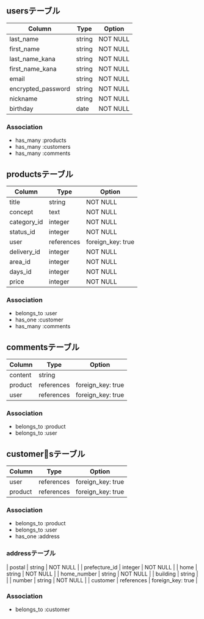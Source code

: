 ## usersテーブル

| Column             | Type   | Option   |
| ------------------ | ------ | -------- |
| last_name          | string | NOT NULL |
| first_name         | string | NOT NULL |
| last_name_kana     | string | NOT NULL |
| first_name_kana    | string | NOT NULL |
| email              | string | NOT NULL |
| encrypted_password | string | NOT NULL |
| nickname           | string | NOT NULL |
| birthday           | date   | NOT NULL |

### Association
 - has_many :products
 - has_many :customers
 - has_many :comments

 ## productsテーブル

| Column      | Type       | Option            |
| ----------- | ---------- | ----------------- |
| title       | string     | NOT NULL          |
| concept     | text       | NOT NULL          |
| category_id | integer    | NOT NULL          |
| status_id   | integer    | NOT NULL          |
| user        | references | foreign_key: true |
| delivery_id | integer    | NOT NULL          |
| area_id     | integer    | NOT NULL          |
| days_id     | integer    | NOT NULL          |
| price       | integer    | NOT NULL          |

### Association
 - belongs_to :user
 - has_one :customer
 - has_many :comments

## commentsテーブル
| Column   | Type       | Option            |
| -------- | ---------- | ----------------- |
| content  | string     |                   |
| product  | references | foreign_key: true |
| user     | references | foreign_key: true |

### Association
 - belongs_to :product
 - belongs_to :user

## customersテーブル

| Column        | Type       | Option            |
| ------------- | ---------- | ----------------- |
| user          | references | foreign_key: true |
| product       | references | foreign_key: true |

### Association
 - belongs_to :product
 - belongs_to :user
 - has_one :address

### addressテーブル
| postal        | string     | NOT NULL          |
| prefecture_id | integer    | NOT NULL          |
| home          | string     | NOT NULL          |
| home_number   | string     | NOT NULL          |
| building      | string     |                   |
| number        | string     | NOT NULL          |
| customer      | references | foreign_key: true |

### Association
 - belongs_to :customer
 